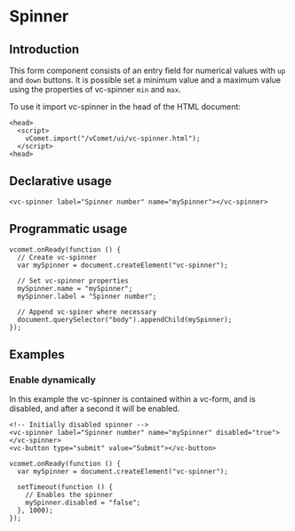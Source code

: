 # Spinner

## Introduction
This form component consists of an entry field for numerical values with `up` and `down` buttons. It is possible set a minimum value and a maximum value using the properties of vc-spinner `min` and `max`. 

To use it import vc-spinner in the head of the HTML document:
``` [html]
<head>
  <script>
    vComet.import("/vComet/ui/vc-spinner.html");
  </script>
<head>
```

## Declarative usage
``` [html]
<vc-spinner label="Spinner number" name="mySpinner"></vc-spinner>
```

## Programmatic usage

``` [javascript]
vcomet.onReady(function () {
  // Create vc-spinner
  var mySpinner = document.createElement("vc-spinner");

  // Set vc-spinner properties
  mySpinner.name = "mySpinner";
  mySpinner.label = "Spinner number";

  // Append vc-spiner where necessary
  document.querySelector("body").appendChild(mySpinner);
});
```

## Examples

### Enable dynamically
In this example the vc-spinner is contained within a vc-form, and is disabled, and after a second it will be enabled.
``` [html]
<!-- Initially disabled spinner -->
<vc-spinner label="Spinner number" name="mySpinner" disabled="true"></vc-spinner>
<vc-button type="submit" value="Submit"></vc-button>

```

``` [javascript]
vcomet.onReady(function () {
  var mySpinner = document.createElement("vc-spinner");

  setTimeout(function () {
    // Enables the spinner
    mySpinner.disabled = "false";
  }, 1000);
});
```